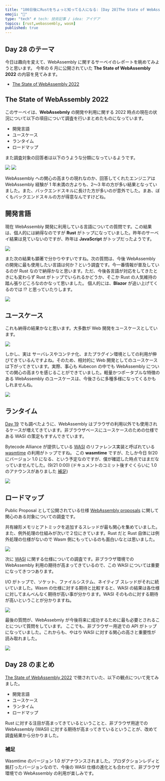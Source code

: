 ```yaml
---
title: "100日後にRustをちょっと知ってる人になる: [Day 28]The State of WebAssembly 2022"
emoji: "🦀"
type: "tech" # tech: 技術記事 / idea: アイデア
topics: [rust,webassembly, wasm]
published: true
---
```

## Day 28 のテーマ

今日は趣向を変えて、WebAssembly に関するサーベイのレポートを眺めてみようと思います。
今年の 6 月に公開されていた **The State of WebAssembly 2022** の内容を見てみます。

- [The State of WebAssembly 2022](https://blog.scottlogic.com/2022/06/20/state-of-wasm-2022.html)

## The State of WebAssembly 2022

このサーベイは、**WebAssebmly** の開発や利用に関する 2022 時点の現在の状況について以下の項目について調査を行いまとめたものになっています。

- 開発言語
- ユースケース
- ランタイム
- ロードマップ

また調査対象の回答者は以下のうような分類になっているようです。

![](https://storage.googleapis.com/zenn-user-upload/aae6720e482e-20220920.png)
![](https://storage.googleapis.com/zenn-user-upload/2f38b6d87b1d-20220920.png)

WebAssembly への関心の高まりの現れなのか、回答してくれたエンジニアは WebAssembly 経験が 1 年未満の方よりも、2〜3 年の方が多い結果となっていました。また、バックエンドスキルに長けた方が多いのが意外でした。まあ、ぼくもバックエンドスキルの方が得意なんですけどね。

## 開発言語

現在 WebAssembly 開発に利用している言語についての質問です。この結果は、個人的には納得なのですが **Rust** がトップになっていました。昨年のサーベイ結果は見ていないのですが、昨年は **JavaScript** がトップだったようです。

![](https://storage.googleapis.com/zenn-user-upload/41cbdc10d0eb-20220920.png)

また次の結果も顕著で分かりやすいですね。次の質問は、今後 WebAssembly の開発に最も使用したい言語は何か？という調査です。今一番情報が普及しているのが Rust なので納得かなと思います。ただ、今後各言語が対応をしてきたときにも変わらず Rust がトップでいられるかどうか、そこか Rust の人気維持の踏ん張りどころなのかなって思いました。
個人的には、**Blazor** が追い上げてくるのでは !? と思っていたりします。

![](https://storage.googleapis.com/zenn-user-upload/581b81ae33a0-20220920.png)

## ユースケース

これも納得の結果かなと思います。大多数が Web 開発をユースケースとしています。

![](https://storage.googleapis.com/zenn-user-upload/5a4e931a92b0-20220920.png)

しかし、実は サーバレスやコンテナ化、またプラグイン環境としての利用が伸びてきているんですよね。そのため、相対的に Web 開発としてのユースケースは下がってきています。実際、事心も Kubecon の中でも WebAssembly についての関心の高まりを感じることができていました。軽量かつポータブルな特徴のある WebAssembly のユースケースは、今後さらに多種多様になってくるかもしれませんね。

![](https://storage.googleapis.com/zenn-user-upload/dbb5130a1b0b-20220920.png)

## ランタイム

[Day 19](http://localhost:8000/articles/hello-rust-day019) でも調べたように、WebAssembly はブラウザの利用以外でも使用されるケースが増えてきています。非ブラウザベースにユースケースのための仕様である WASI の策定もすすんできています。

Bytecode Alliance が提供している [WASI](https://wasi.dev/) のリファレンス実装と呼ばれている [wasmtime](https://github.com/bytecodealliance/wasmtime) の利用がトップですね。
この **wasmtime** ですが、たしか今日 9/20 にバージョン 1.0 になる、という予定なのですが、僕が確認した時点ではまだなっていませんでした。(9/21 0:00)
(ドキュメントのコミット後すぐくらいに 1.0 のアナウンスがありました [補足](#補足))

![](https://storage.googleapis.com/zenn-user-upload/c550382c130b-20220920.png)

## ロードマップ

Public Proposal として公開されている仕様 [WebAssembly proposals](https://github.com/WebAssembly/proposals) に関して関心のある対象についての調査です。

共有線形メモリとアトミックを追加するスレッドが最も関心を集めていました。また、例外処理の仕組みが次いで２位にきています。Rust だと Rust 自体には例外処理の仕様がないので Wasm 側にもっているのも面白いなとは思いました。

![](https://storage.googleapis.com/zenn-user-upload/6e069137294c-20220921.png)

次に [WASI](https://wasi.dev/) に関する仕様についての調査です。非ブラウザ環境での WebAssembly 利用の期待が高まってきているので、この WASI については重要になってきつつあります。

I/O がトップで、ソケット、ファイルシステム、ネイティブ スレッドがそれに続いていました。Wasm の仕様に対する期待と比較すると、WASI の結果は各仕様に対してまんべんなく期待が高い事が分かります。WASI そのものに対する期待が高いということが分かりますね。

![](https://storage.googleapis.com/zenn-user-upload/b6cdb7eb32a5-20220921.png)

最後の質問が、WebAssebmly が今後将来に成功するために最も必要とされることについて質問をしています。
ここでも、非ブラウザー用途での API がトップになっていました。これからも、やはり WASI に対する関心の高さと重要性が読み取れました。

![](https://storage.googleapis.com/zenn-user-upload/07dc4c32c807-20220921.png)

## Day 28 のまとめ

[The State of WebAssembly 2022](https://blog.scottlogic.com/2022/06/20/state-of-wasm-2022.html) で徴されていた、以下の観点について見てみました。

- 開発言語
- ユースケース
- ランタイム
- ロードマップ

Rust に対する注目が高まってきているということと、非ブラウザ用途での WebAssembly (WASI) に対する期待が高まってきているということが、改めて調査結果から分かりました。

### 補足
Wasmtime のバージョン 1.0 がアナウンスされました。プロダクションレディと銘打ったバージョンなので、今後の WASI 仕様の進化とも合わせて、非ブラウザ環境での WebAssembly の利用が楽しみです。